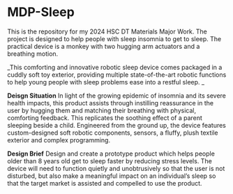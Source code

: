 # MDP-Sleep
This is the repository for my 2024 HSC DT Materials Major Work. The project is designed to help people with sleep insomnia to get to sleep. The practical device is a monkey with two hugging arm actuators and a breathing motion. 

_This comforting and innovative robotic sleep device comes packaged in a cuddly soft toy exterior, providing multiple state-of-the-art robotic functions to help young people with sleep problems ease into a restful sleep. _


**Deisgn Situation**
In light of the growing epidemic of insomnia and its severe health impacts, this product assists through instilling reassurance in the user by hugging them and matching their breathing with physical, comforting feedback. This replicates the soothing effect of a parent sleeping beside a child. Engineered from the ground up, the device features custom-designed soft robotic components, sensors, a fluffy, plush textile exterior and complex programming. 

**Design Brief**
Design and create a prototype product which helps people older than 8 years old get to sleep faster by reducing stress levels. The device will need to function quietly and unobtrusively so that the user is not disturbed, but also make a meaningful impact on an individual’s sleep so that the target market is assisted and compelled to use the product.

